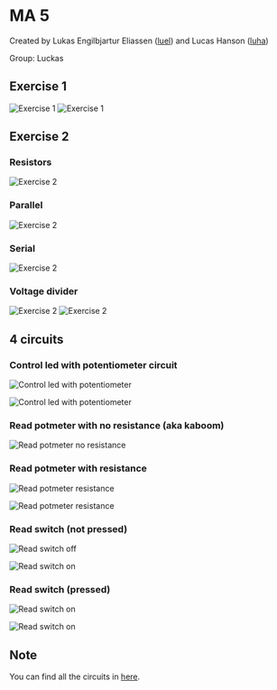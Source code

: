# MA 5

Created by Lukas Engilbjartur Eliassen ([luel](mailto:luel@itu.dk)) and Lucas Hanson ([luha](mailto:luha@itu.dk))

Group: Luckas

## Exercise 1

![Exercise 1](./assets/exercise_1.png)
![Exercise 1](./assets/pic_exercise_1.jpg)

## Exercise 2

### Resistors

![Exercise 2](./assets/exercise_2_resistors.png)

### Parallel

![Exercise 2](./assets/pic_exercise_2_resistors_parallel.jpg)

### Serial

![Exercise 2](./assets/pic_exercise_2_resistors_serial.jpg)

### Voltage divider

![Exercise 2](./assets/exercise_2_voltage_divider.png)
![Exercise 2](./assets/pic_exercise_2_voltage_divider.jpg)

## 4 circuits

### Control led with potentiometer circuit

![Control led with potentiometer](./assets/control_led_with_potentiometer.png)

![Control led with potentiometer](./assets/pic_control_led_with_potmeter.jpg)

### Read potmeter with no resistance (aka kaboom)

![Read potmeter no resistance](./assets/read_potmeter_no_resistance.png)

### Read potmeter with resistance

![Read potmeter resistance](./assets/read_potmeter_resistance.png)

![Read potmeter resistance](./assets/pic_read_potmeter.jpg)

### Read switch (not pressed)

![Read switch off](./assets/read_switch_off.png)

![Read switch on](./assets/pic_read_switch_off.jpg)

### Read switch (pressed)

![Read switch on](./assets/read_switch_on.png)

![Read switch on](./assets/pic_read_switch_on.jpg)

## Note

You can find all the circuits in [here](https://github.com/lucasfth/HTMAA/blob/main/MA5/fritzing/MA5.fzz).
